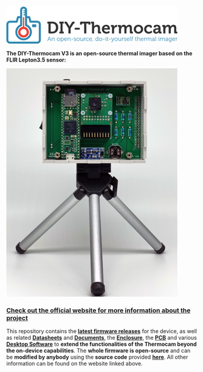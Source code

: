![Thermocam Logo](Images/Logo.png)



**The DIY-Thermocam V3 is an open-source thermal imager based on the FLIR Lepton3.5 sensor:**

![Thermocam Image](Images/Thermocam.jpg)



### **[Check out the official website for more information about the project](https://www.diy-thermocam.net/)**



This repository contains the **[latest firmware releases](https://github.com/maxritter/DIY-Thermocam/releases)** for the device, as well as related **[Datasheets](https://github.com/maxritter/DIY-Thermocam/tree/master/Datasheets)** and **[Documents](https://github.com/maxritter/DIY-Thermocam/tree/master/Documents)**, the **[Enclosure](https://github.com/maxritter/DIY-Thermocam/tree/master/Enclosure)**, the **[PCB](https://github.com/maxritter/DIY-Thermocam/tree/master/PCB)** and various **[Desktop Software](https://github.com/maxritter/DIY-Thermocam/tree/master/Software)** to **extend the functionalities of the Thermocam beyond the on-device capabilities**. The **whole firmware is open-source** and can be **modified by anybody** using the **source code** provided **[here](https://github.com/maxritter/DIY-Thermocam/tree/master/Firmware_V3)**. All other information can be found on the website linked above.


